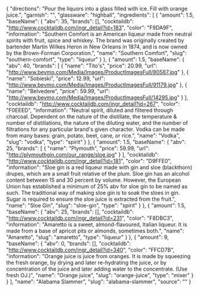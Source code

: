 {
    "directions": "Pour the liquors into a glass filled with ice.  Fill with orange juice.",
    "garnish": "",
    "glassware": "highball",
    "ingredients": [
        {
            "amount": 1.5,
            "baseName": {
                "abv": 35,
                "brands": [],
                "cocktaildb": "http://www.cocktaildb.com/ingr_detail?id=183",
                "color": "F9DA9F",
                "information": "Southern Comfort is an American liqueur made from neutral spirits with fruit, spice and whiskey. The brand was originally created by bartender Martin Wilkes Heron in New Orleans in 1874, and is now owned by the Brown-Forman Corporation.",
                "name": "Southern Comfort",
                "slug": "southern-comfort",
                "type": "liqueur"
            }
        },
        {
            "amount": 1.5,
            "baseName": {
                "abv": 40,
                "brands": [
                    {
                        "name": "Tito's",
                        "price": 20.99,
                        "url": "http://www.bevmo.com/Media/Images/ProductImagesFull/80587.jpg"
                    },
                    {
                        "name": "Sobieski",
                        "price": 12.99,
                        "url": "http://www.bevmo.com/Media/Images/ProductImagesFull/91179.jpg"
                    },
                    {
                        "name": "Belvedere",
                        "price": 59.99,
                        "url": "http://www.bevmo.com/Media/Images/ProductImagesFull/14295.jpg"
                    }
                ],
                "cocktaildb": "http://www.cocktaildb.com/ingr_detail?id=267",
                "color": "F0EEED",
                "information": "Neutral spirit, diluted and filtered through charcoal. Dependent on the nature of the distillate, the temperature & number of distillations, the nature of the diluting water, and the number of filtrations for any particular brand's given character. Vodka can be made from many bases: grain, potato, beet, cane, or rice.",
                "name": "Vodka",
                "slug": "vodka",
                "type": "spirit"
            }
        },
        {
            "amount": 1.5,
            "baseName": {
                "abv": 25,
                "brands": [
                    {
                        "name": "Plymouth",
                        "price": 59.99,
                        "url": "http://plymouthgin.com/our_range/sloe.jpg"
                    }
                ],
                "cocktaildb": "http://www.cocktaildb.com/ingr_detail?id=181",
                "color": "D9FFE0",
                "information": "Sloe gin is a red liqueur made with gin and sloe (blackthorn) drupes, which are a small fruit relative of the plum. Sloe gin has an alcohol content between 15 and 30 percent by volume. However, the European Union has established a minimum of 25% abv for sloe gin to be named as such. The traditional way of making sloe gin is to soak the sloes in gin. Sugar is required to ensure the sloe juice is extracted from the fruit.",
                "name": "Sloe Gin",
                "slug": "sloe-gin",
                "type": "spirit"
            }
        },
        {
            "amount": 1.5,
            "baseName": {
                "abv": 25,
                "brands": [],
                "cocktaildb": "http://www.cocktaildb.com/ingr_detail?id=231",
                "color": "F8DBC3",
                "information": "Amaretto is a sweet, almond-flavoured, Italian liqueur. It is made from a base of apricot pits or almonds, sometimes both.",
                "name": "Amaretto",
                "slug": "amaretto",
                "type": "liqueur"
            }
        },
        {
            "amount": 9,
            "baseName": {
                "abv": 0,
                "brands": [],
                "cocktaildb": "http://www.cocktaildb.com/ingr_detail?id=340",
                "color": "FFCD7B",
                "information": "Orange juice is juice from oranges. It is made by squeezing the fresh orange, by drying and later re-hydrating the juice, or by concentration of the juice and later adding water to the concentrate. (Use fresh OJ.)",
                "name": "Orange juice",
                "slug": "orange-juice",
                "type": "mixer"
            }
        }
    ],
    "name": "Alabama Slammer",
    "slug": "alabama-slammer",
    "source": ""
}